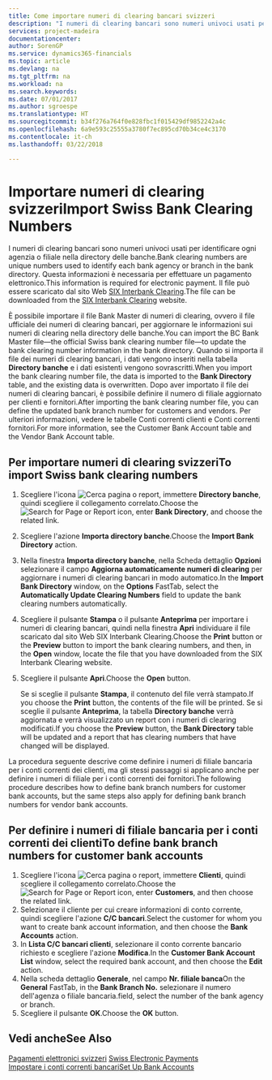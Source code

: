 ```yaml
---
title: Come importare numeri di clearing bancari svizzeri
description: "I numeri di clearing bancari sono numeri univoci usati per identificare ogni agenzia o filiale nella directory delle banche. Questa informazioni è necessaria per effettuare un pagamento elettronico. Il file può essere scaricato dal sito Web [SIX Interbank Clearing](http://go.microsoft.com/fwlink/?LinkId=145121)."
services: project-madeira
documentationcenter: 
author: SorenGP
ms.service: dynamics365-financials
ms.topic: article
ms.devlang: na
ms.tgt_pltfrm: na
ms.workload: na
ms.search.keywords: 
ms.date: 07/01/2017
ms.author: sgroespe
ms.translationtype: HT
ms.sourcegitcommit: b34f276a764f0e828fbc1f015429df9852242a4c
ms.openlocfilehash: 6a9e593c25555a3780f7ec895cd70b34ce4c3170
ms.contentlocale: it-ch
ms.lasthandoff: 03/22/2018

---
```

# <a name="import-swiss-bank-clearing-numbers"></a><span data-ttu-id="d7ac7-105">Importare numeri di clearing svizzeri</span><span class="sxs-lookup"><span data-stu-id="d7ac7-105">Import Swiss Bank Clearing Numbers</span></span>
<span data-ttu-id="d7ac7-106">I numeri di clearing bancari sono numeri univoci usati per identificare ogni agenzia o filiale nella directory delle banche.</span><span class="sxs-lookup"><span data-stu-id="d7ac7-106">Bank clearing numbers are unique numbers used to identify each bank agency or branch in the bank directory.</span></span> <span data-ttu-id="d7ac7-107">Questa informazioni è necessaria per effettuare un pagamento elettronico.</span><span class="sxs-lookup"><span data-stu-id="d7ac7-107">This information is required for electronic payment.</span></span> <span data-ttu-id="d7ac7-108">Il file può essere scaricato dal sito Web [SIX Interbank Clearing](http://go.microsoft.com/fwlink/?LinkId=145121).</span><span class="sxs-lookup"><span data-stu-id="d7ac7-108">The file can be downloaded from the [SIX Interbank Clearing](http://go.microsoft.com/fwlink/?LinkId=145121) website.</span></span>  

<span data-ttu-id="d7ac7-109">È possibile importare il file Bank Master di numeri di clearing, ovvero il file ufficiale dei numeri di clearing bancari, per aggiornare le informazioni sui numeri di clearing nella directory delle banche.</span><span class="sxs-lookup"><span data-stu-id="d7ac7-109">You can import the BC Bank Master file—the official Swiss bank clearing number file—to update the bank clearing number information in the bank directory.</span></span> <span data-ttu-id="d7ac7-110">Quando si importa il file dei numeri di clearing bancari, i dati vengono inseriti nella tabella **Directory banche** e i dati esistenti vengono sovrascritti.</span><span class="sxs-lookup"><span data-stu-id="d7ac7-110">When you import the bank clearing number file, the data is imported to the **Bank Directory** table, and the existing data is overwritten.</span></span> <span data-ttu-id="d7ac7-111">Dopo aver importato il file dei numeri di clearing bancari, è possibile definire il numero di filiale aggiornato per clienti e fornitori.</span><span class="sxs-lookup"><span data-stu-id="d7ac7-111">After importing the bank clearing number file, you can define the updated bank branch number for customers and vendors.</span></span> <span data-ttu-id="d7ac7-112">Per ulteriori informazioni, vedere le tabelle Conti correnti clienti e Conti correnti fornitori.</span><span class="sxs-lookup"><span data-stu-id="d7ac7-112">For more information, see the Customer Bank Account table and the Vendor Bank Account table.</span></span>  

## <a name="to-import-swiss-bank-clearing-numbers"></a><span data-ttu-id="d7ac7-113">Per importare numeri di clearing svizzeri</span><span class="sxs-lookup"><span data-stu-id="d7ac7-113">To import Swiss bank clearing numbers</span></span>  

1.  <span data-ttu-id="d7ac7-114">Scegliere l'icona ![Cerca pagina o report](../../media/ui-search/search_small.png "icona Cerca pagina o report"), immettere **Directory banche**, quindi scegliere il collegamento correlato.</span><span class="sxs-lookup"><span data-stu-id="d7ac7-114">Choose the ![Search for Page or Report](../../media/ui-search/search_small.png "Search for Page or Report icon") icon, enter **Bank Directory**, and choose the related link.</span></span>  
2.  <span data-ttu-id="d7ac7-115">Scegliere l'azione **Importa directory banche**.</span><span class="sxs-lookup"><span data-stu-id="d7ac7-115">Choose the **Import Bank Directory** action.</span></span>  
3.  <span data-ttu-id="d7ac7-116">Nella finestra **Importa directory banche**, nella Scheda dettaglio **Opzioni** selezionare il campo **Aggiorna automaticamente numeri di clearing** per aggiornare i numeri di clearing bancari in modo automatico.</span><span class="sxs-lookup"><span data-stu-id="d7ac7-116">In the **Import Bank Directory** window, on the **Options** FastTab, select the **Automatically Update Clearing Numbers** field to update the bank clearing numbers automatically.</span></span>  
4.  <span data-ttu-id="d7ac7-117">Scegliere il pulsante **Stampa** o il pulsante **Anteprima** per importare i numeri di clearing bancari, quindi nella finestra **Apri** individuare il file scaricato dal sito Web SIX Interbank Clearing.</span><span class="sxs-lookup"><span data-stu-id="d7ac7-117">Choose the **Print** button or the **Preview** button to import the bank clearing numbers, and then, in the **Open** window, locate the file that you have downloaded from the SIX Interbank Clearing website.</span></span>
5. <span data-ttu-id="d7ac7-118">Scegliere il pulsante **Apri**.</span><span class="sxs-lookup"><span data-stu-id="d7ac7-118">Choose the **Open** button.</span></span>  

    <span data-ttu-id="d7ac7-119">Se si sceglie il pulsante **Stampa**, il contenuto del file verrà stampato.</span><span class="sxs-lookup"><span data-stu-id="d7ac7-119">If you choose the **Print** button, the contents of the file will be printed.</span></span> <span data-ttu-id="d7ac7-120">Se si sceglie il pulsante **Anteprima**, la tabella **Directory banche** verrà aggiornata e verrà visualizzato un report con i numeri di clearing modificati.</span><span class="sxs-lookup"><span data-stu-id="d7ac7-120">If you choose the **Preview** button, the **Bank Directory** table will be updated and a report that has clearing numbers that have changed will be displayed.</span></span>  

<span data-ttu-id="d7ac7-121">La procedura seguente descrive come definire i numeri di filiale bancaria per i conti correnti dei clienti, ma gli stessi passaggi si applicano anche per definire i numeri di filiale per i conti correnti dei fornitori.</span><span class="sxs-lookup"><span data-stu-id="d7ac7-121">The following procedure describes how to define bank branch numbers for customer bank accounts, but the same steps also apply for defining bank branch numbers for vendor bank accounts.</span></span>  

## <a name="to-define-bank-branch-numbers-for-customer-bank-accounts"></a><span data-ttu-id="d7ac7-122">Per definire i numeri di filiale bancaria per i conti correnti dei clienti</span><span class="sxs-lookup"><span data-stu-id="d7ac7-122">To define bank branch numbers for customer bank accounts</span></span>  

1.  <span data-ttu-id="d7ac7-123">Scegliere l'icona ![Cerca pagina o report](../../media/ui-search/search_small.png "icona Cerca pagina o report"), immettere **Clienti**, quindi scegliere il collegamento correlato.</span><span class="sxs-lookup"><span data-stu-id="d7ac7-123">Choose the ![Search for Page or Report](../../media/ui-search/search_small.png "Search for Page or Report icon") icon, enter **Customers**, and then choose the related link.</span></span>  
2.  <span data-ttu-id="d7ac7-124">Selezionare il cliente per cui creare informazioni di conto corrente, quindi scegliere l'azione **C/C bancari**.</span><span class="sxs-lookup"><span data-stu-id="d7ac7-124">Select the customer for whom you want to create bank account information, and then choose the **Bank Accounts** action.</span></span>  
3.  <span data-ttu-id="d7ac7-125">In **Lista C/C bancari clienti**, selezionare il conto corrente bancario richiesto e scegliere l'azione **Modifica**.</span><span class="sxs-lookup"><span data-stu-id="d7ac7-125">In the **Customer Bank Account List** window, select the required bank account, and then choose the **Edit** action.</span></span>  
4.  <span data-ttu-id="d7ac7-126">Nella scheda dettaglio **Generale**, nel campo **Nr. filiale banca**</span><span class="sxs-lookup"><span data-stu-id="d7ac7-126">On the **General** FastTab, in the **Bank Branch No.**</span></span> <span data-ttu-id="d7ac7-127">selezionare il numero dell'agenza o filiale bancaria.</span><span class="sxs-lookup"><span data-stu-id="d7ac7-127">field, select the number of the bank agency or branch.</span></span>  
5.  <span data-ttu-id="d7ac7-128">Scegliere il pulsante **OK**.</span><span class="sxs-lookup"><span data-stu-id="d7ac7-128">Choose the **OK** button.</span></span>  

## <a name="see-also"></a><span data-ttu-id="d7ac7-129">Vedi anche</span><span class="sxs-lookup"><span data-stu-id="d7ac7-129">See Also</span></span>  
 <span data-ttu-id="d7ac7-130">[Pagamenti elettronici svizzeri](swiss-electronic-payments.md) </span><span class="sxs-lookup"><span data-stu-id="d7ac7-130">[Swiss Electronic Payments](swiss-electronic-payments.md) </span></span>  
 [<span data-ttu-id="d7ac7-131">Impostare i conti correnti bancari</span><span class="sxs-lookup"><span data-stu-id="d7ac7-131">Set Up Bank Accounts</span></span>](../../bank-how-setup-bank-accounts.md)

